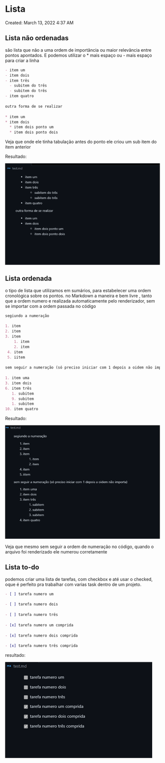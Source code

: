 # Lista

Created: March 13, 2022 4:37 AM

## Lista não ordenadas

são lista que não a uma ordem de importância ou maior relevância entre pontos apontados. E podemos utilizar o * mais espaço ou - mais espaço para criar a linha 

```markdown
- item um 
- item dois 
- item três 
  - subitem do três 
  - subitem do três 
- item quatro 

outra forma de se realizar 

* item um 
* item dois 
  * item dois ponto um
  * item dois ponto dois
```

Veja que onde ele tinha tabulação antes do ponto ele criou um sub item do item anterior

Resultado: 

![Untitled](Lista%209f0e0a8207004b479e8176d12ef7c98b/Untitled.png)

## Lista ordenada

o tipo de lista que utilizamos em sumários, para estabelecer uma ordem cronológica sobre os pontos. no Markdown a maneira e bem livre , tanto que a ordem numero e realizada automaticamente pelo renderizador, sem se importar com a ordem passada no código 

```markdown
segiundo a numeração 

1. item 
2. item 
3. item 
    1. item 
    2. item
 4. item
 5. iitem 

sem seguir a numeração (só preciso iniciar com 1 depois a oidem não importa)

1. item uma 
3. item dois 
6. item três 
   1. subitem
   9. subitem   
   1. subitem 
10. item quatro
```

Resultado:

![Untitled](Lista%209f0e0a8207004b479e8176d12ef7c98b/Untitled%201.png)

Veja que mesmo sem seguir a ordem de numeração no código, quando o arquivo foi renderizado ele numerou corretamente 

## Lista to-do

podemos criar uma lista de tarefas, com checkbox e até usar o checked, oque é perfeito pra trabalhar com varias task dentro de um projeto.

```markdown
- [ ] tarefa numero um 

- [ ] tarefa numero dois 

- [ ] tarefa numero três 

- [x] tarefa numero um comprida 

- [x] tarefa numero dois comprida

- [x] tarefa numero três comprida

```

resultado:

![Untitled](Lista%209f0e0a8207004b479e8176d12ef7c98b/Untitled%202.png)